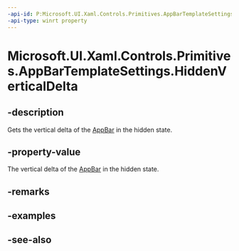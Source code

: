 ```yaml
---
-api-id: P:Microsoft.UI.Xaml.Controls.Primitives.AppBarTemplateSettings.HiddenVerticalDelta
-api-type: winrt property
---
```


<!-- Property syntax
public double HiddenVerticalDelta { get; }
-->

# Microsoft.UI.Xaml.Controls.Primitives.AppBarTemplateSettings.HiddenVerticalDelta

## -description
Gets the vertical delta of the [AppBar](../microsoft.ui.xaml.controls/appbar.md) in the hidden state.

## -property-value
The vertical delta of the [AppBar](../microsoft.ui.xaml.controls/appbar.md) in the hidden state.

## -remarks

## -examples

## -see-also

